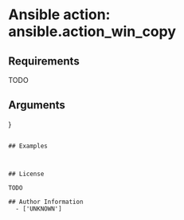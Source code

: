 # Ansible action: ansible.action_win_copy





## Requirements

TODO

## Arguments

}
```

## Examples



## License

TODO

## Author Information
  - ['UNKNOWN']

